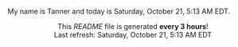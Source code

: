 My name is Tanner and today is Saturday, October 21, 5:13 AM EDT.

<p align="center">This <i>README</i> file is generated <b>every 3 hours</b>!</br>Last refresh: Saturday, October 21, 5:13 AM EDT<br /></p>
